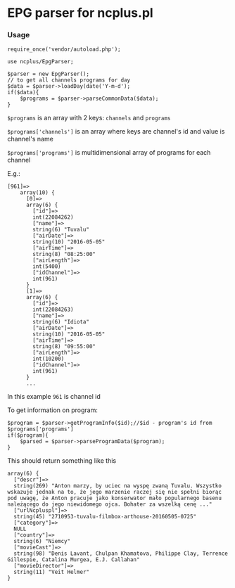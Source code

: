 # EPG parser for ncplus.pl

### Usage

```
require_once('vendor/autoload.php');

use ncplus/EpgParser;

$parser = new EpgParser();
// to get all channels programs for day
$data = $parser->loadDay(date('Y-m-d');
if($data){
    $programs = $parser->parseCommonData($data);
}
```

`$programs` is an array with 2 keys: `channels` and `programs`

`$programs['channels']` is an array where keys are channel's id and value is channel's name

`$programs['programs']` is multidimensional array of programs for each channel


E.g.:

```
[961]=>
    array(10) {
      [0]=>
      array(6) {
        ["id"]=>
        int(22084262)
        ["name"]=>
        string(6) "Tuvalu"
        ["airDate"]=>
        string(10) "2016-05-05"
        ["airTime"]=>
        string(8) "08:25:00"
        ["airLength"]=>
        int(5400)
        ["idChannel"]=>
        int(961)
      }
      [1]=>
      array(6) {
        ["id"]=>
        int(22084263)
        ["name"]=>
        string(6) "Idiota"
        ["airDate"]=>
        string(10) "2016-05-05"
        ["airTime"]=>
        string(8) "09:55:00"
        ["airLength"]=>
        int(10200)
        ["idChannel"]=>
        int(961)
      }
      ...

```

In this example `961` is channel id

To get information on program:

```
$program = $parser->getProgramInfo($id);//$id - program's id from $programs['programs']
if($program){
    $parsed = $parser->parseProgramData($program);
}
```

This should return something like this

```
array(6) {
  ["descr"]=>
  string(269) "Anton marzy, by uciec na wyspę zwaną Tuvalu. Wszystko wskazuje jednak na to, że jego marzenie raczej się nie spełni biorąc pod uwagę, że Anton pracuje jako konserwator mało popularnego basenu należącego do jego niewidomego ojca. Bohater za wszelką cenę ..."
  ["urlNcpluspl"]=>
  string(45) "2710953-tuvalu-filmbox-arthouse-20160505-0725"
  ["category"]=>
  NULL
  ["country"]=>
  string(6) "Niemcy"
  ["movieCast"]=>
  string(98) "Denis Lavant, Chulpan Khamatova, Philippe Clay, Terrence Gillespie, Catalina Murgea, E.J. Callahan"
  ["movieDirector"]=>
  string(11) "Veit Helmer"
}

```
